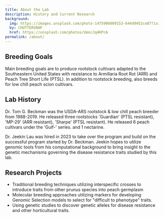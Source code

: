 ```yaml
---
title: About the Lab
description: History and Current Research
background:
  img: https://images.unsplash.com/photo-1475906089153-644d9452ce87?ixid=MnwxMjA3fDB8MHxwaG90by1wYWdlfHx8fGVufDB8fHx8&auto=format&fit=crop&w=1200&q=80
  by: CHUTTERSNAP
  href: https://unsplash.com/photos/UmncJq4KPcA
permalink: /about/
---
```

## Breeding Goals
Main breeding goals are to produce rootstock cultivars adapted to the Southeastern United States with resistance to Armillaria Root Rot (ARR) and Peach Tree Short Life (PTSL). In addition to rootstock breeding, also breeds for low chill peach scion cultivars.

## Lab History
Dr. Tom G. Beckman was the USDA-ARS rootstock & low chill peach breeder from 1988-2019.
He released three rootstocks 'Guardian' (PTSL resistant), 'MP-29' (ARR resistant), 'Sharpe' (PTSL resistant). He released 6 peach cultivars under the 'Gulf-' series. and 1 nectarine.  

Dr. Jeekin Lau was hired in 2023 to take over the program and build on the successful program started by Dr. Beckman. Jeekin hopes to utilize genomic tools from his computational background to bring insight to the genetic mechanisms governing the disease resistance traits studied by this lab.

## Research Projects

- Traditional breeding techniques utilizing interspecific crosses to introduce traits from other prunus species into peach germplasm
- Molecular breeding approaches utilizing markers for developing Genomic Selection models to select for "difficult to phenotype" traits.
- Using genetic studies to discover genetic alleles for disease resistance and other horticultural traits.

